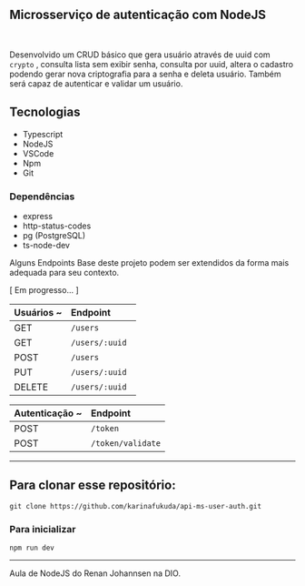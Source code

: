 ## Microsserviço de autenticação com NodeJS

<br/>

Desenvolvido um CRUD básico que gera usuário através de uuid com `crypto` , consulta lista sem exibir senha, consulta por uuid, altera o cadastro podendo gerar nova criptografia para a senha e deleta usuário. Também será capaz de autenticar e validar um usuário.

## Tecnologias

- Typescript
- NodeJS
- VSCode
- Npm
- Git

### Dependências

- express
- http-status-codes
- pg (PostgreSQL)
- ts-node-dev

Alguns Endpoints Base deste projeto podem ser extendidos da forma mais adequada para seu contexto.

[ Em progresso... ]

| Usuários ~ | Endpoint        |
| :--------- | :-------------- |
| GET        | `/users `       |
| GET        | `/users/:uuid ` |
| POST       | `/users`        |
| PUT        | `/users/:uuid`  |
| DELETE     | `/users/:uuid`  |

| Autenticação ~ | Endpoint          |
| :------------- | :---------------- |
| POST           | `/token`          |
| POST           | `/token/validate` |

---

## Para clonar esse repositório:

```
git clone https://github.com/karinafukuda/api-ms-user-auth.git

```

### Para inicializar

```
npm run dev
```

---

Aula de NodeJS do Renan Johannsen na DIO.
